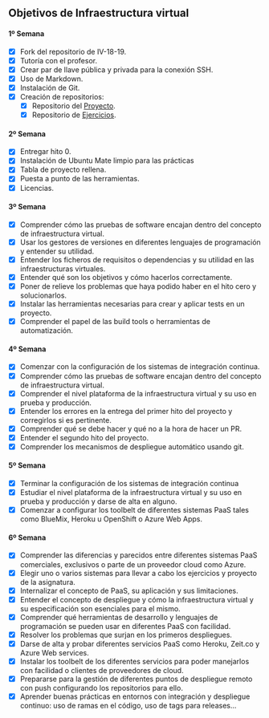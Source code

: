 ## Objetivos de Infraestructura virtual

#### 1º Semana

- [x] Fork del repositorio de IV-18-19.
- [x] Tutoría con el profesor.
- [x] Crear par de llave pública y privada para la conexión SSH.
- [x] Uso de Markdown.
- [x] Instalación de Git.
- [x] Creación de repositorios:
	- [x] Repositorio del [Proyecto](https://github.com/maikeltoledo/IV-18-19-Proyecto).
	- [x] Repositorio de [Ejercicios](https://github.com/maikeltoledo/IV-18-19-Ejercicios).

#### 2º Semana
- [x] Entregar hito 0.
- [x] Instalación de Ubuntu Mate limpio para las prácticas
- [x] Tabla de proyecto rellena.
- [x] Puesta a punto de las herramientas.
- [x] Licencias.

#### 3º Semana
- [x] Comprender cómo las pruebas de software encajan dentro del concepto de infraestructura virtual.
- [x] Usar los gestores de versiones en diferentes lenguajes de programación y entender su utilidad.
- [x] Entender los ficheros de requisitos o dependencias y su utilidad en las infraestructuras virtuales.
- [x] Entender qué son los objetivos y cómo hacerlos correctamente.
- [x] Poner de relieve los problemas que haya podido haber en el hito cero y solucionarlos.
- [x] Instalar las herramientas necesarias para crear y aplicar tests en un proyecto.
- [x] Comprender el papel de las build tools o herramientas de automatización.

#### 4º Semana

- [x] Comenzar con la configuración de los sistemas de integración continua.
- [x] Comprender cómo las pruebas de software encajan dentro del concepto de infraestructura virtual.
- [x] Comprender el nivel plataforma de la infraestructura virtual y su uso en prueba y producción.
- [x] Entender los errores en la entrega del primer hito del proyecto y corregirlos si es pertinente.
- [x] Comprender qué se debe hacer y qué no a la hora de hacer un PR.
- [x] Entender el segundo hito del proyecto.
- [x] Comprender los mecanismos de despliegue automático usando git.

#### 5º Semana

- [x] Terminar la configuración de los sistemas de integración continua
- [x] Estudiar el nivel plataforma de la infraestructura virtual y su uso en prueba y producción y darse de alta en alguno.
- [x] Comenzar a configurar los toolbelt de diferentes sistemas PaaS tales como BlueMix, Heroku u OpenShift o Azure Web Apps.

#### 6º Semana
- [x] Comprender las diferencias y parecidos entre diferentes sistemas PaaS comerciales, exclusivos o parte de un proveedor cloud como Azure.
- [x] Elegir uno o varios sistemas para llevar a cabo los ejercicios y proyecto de la asignatura.
- [x] Internalizar el concepto de PaaS, su aplicación y sus limitaciones.
- [x] Entender el concepto de despliegue y cómo la infraestructura virtual y su especificación son esenciales para el mismo.
- [x] Comprender qué herramientas de desarrollo y lenguajes de programación se pueden usar en diferentes PaaS con facilidad.
- [x] Resolver los problemas que surjan en los primeros despliegues.
- [x] Darse de alta y probar diferentes servicios PaaS como Heroku, Zeit.co y Azure Web services.
- [x] Instalar los toolbelt de los diferentes servicios para poder manejarlos con facilidad o clientes de proveedores de cloud.
- [x] Prepararse para la gestión de diferentes puntos de despliegue remoto con push configurando los repositorios para ello.
- [x] Aprender buenas prácticas en entornos con integración y despliegue continuo: uso de ramas en el código, uso de tags para releases...